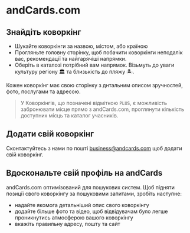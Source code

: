 # andCards.com

## Знайдіть коворкінг

* Шукайте коворкінги за назвою, містом, або країною
* Прогляньте головну сторінку, щоб побачити коворкінги неподалік вас, рекомендації та найгарячіші напрямки.
* Оберіть в каталозі потрібний вам напрямок. Візьмуть до уваги культуру регіону 🏛  та близькість до пляжу 🏝.

Кожен коворкінг має свою сторінку з днтальним описом зручностей, фото, послугами та адресою.

> У Коворкінгів, що позначені відміткою `PLUS`, є можливість забронювати місце прямо з andCards.com, проглянути кількість доступних місць та каталог учасників.

## Додати свій коворкінг

Сконтактуйтесь з нами по пошті business@andcards.com щоб додати свій коворкінг.

## Вдоскональте свій профіль на andCards

andCards.com оптимізований для пошукових систем. Щоб підняти позиції свого коворкінгу за пошуковими запитами, зробіть наступне:

* надайте якомога детальніший опис свого коворкінгу
* додайте більше фото та відео, щоб відвідувачам було легше проникнутись атмосферою вашого коворкінгу
* вкажіть правильну адресу, пошту та сайт
